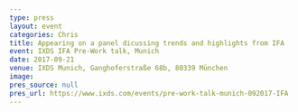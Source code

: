 ```yaml
---
type: press
layout: event
categories: Chris
title: Appearing on a panel dicussing trends and highlights from IFA
event: IXDS IFA Pre-Work talk, Munich
date: 2017-09-21
venue: IXDS Munich, Ganghoferstraße 68b, 80339 München
image:
pres_source: null
pres_url: https://www.ixds.com/events/pre-work-talk-munich-092017-IFA
---
```

